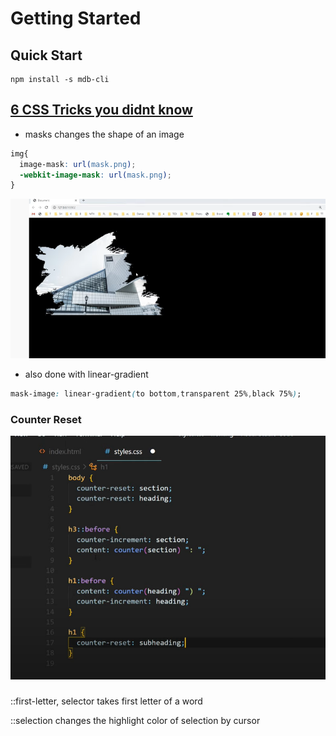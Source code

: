 # Getting Started

## Quick Start
```
npm install -s mdb-cli 
```


## [6 CSS Tricks you didnt know](https://www.youtube.com/watch?v=iFhVG2LQ2xU)
* masks changes the shape  of an image
```css
img{
  image-mask: url(mask.png);
  -webkit-image-mask: url(mask.png);
}
```
![1659276188670](image/README/1659276188670.png)
* also done with linear-gradient
```css
mask-image: linear-gradient(to bottom,transparent 25%,black 75%);
```

### Counter Reset
![1659276703512](image/README/1659276703512.png)


### 
::first-letter, selector takes first letter of a word

::selection changes the highlight color of selection by cursor